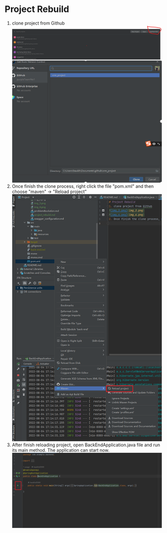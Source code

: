 # Project Rebuild
1. clone project from Github
![img_3.png](img_3.png)
![img_4.png](img_4.png)
2. Once finish the clone process, right click the file "pom.xml" and then choose "maven" -> "Reload project"
![img_5.png](img_5.png)
3. After finish reloading project, open BackEndApplication.java file and run its main method. The application can start now.
![img_6.png](img_6.png)
